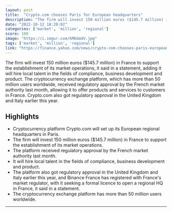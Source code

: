 ```yaml
---
layout: post
title:  "Crypto.com chooses Paris for European headquarters"
description: "The firm will invest 150 million euros ($145.7 million) in France to support the establishment of its market operations, it said in a statement, adding it will hire local talent in the fields of compliance, business development and product.  The cryptocurrency exchange platform, which has more than 50 million users worldwide, received regulatory approval by the French market authority last month, allowing it to offer products and services to customers in France.  Crypto.com also got regulatory approval in the United Kingdom and Italy earlier this year."
date: "2022-10-12 18:20:02"
categories: ['market', 'million', 'regional']
score: 108
image: "https://i.imgur.com/kMbGmdV.jpg"
tags: ['market', 'million', 'regional']
link: "https://finance.yahoo.com/news/crypto-com-chooses-paris-european-131552349.html"
---
```


The firm will invest 150 million euros ($145.7 million) in France to support the establishment of its market operations, it said in a statement, adding it will hire local talent in the fields of compliance, business development and product.  The cryptocurrency exchange platform, which has more than 50 million users worldwide, received regulatory approval by the French market authority last month, allowing it to offer products and services to customers in France.  Crypto.com also got regulatory approval in the United Kingdom and Italy earlier this year.

## Highlights

- Cryptocurrency platform Crypto.com will set up its European regional headquarters in Paris.
- The firm will invest 150 million euros ($145.7 million) in France to support the establishment of its market operations.
- The platform received regulatory approval by the French market authority last month.
- It will hire local talent in the fields of compliance, business development and product.
- The platform also got regulatory approval in the United Kingdom and Italy earlier this year, and Binance France has registered with France's market regulator, with it seeking a formal licence to open a regional HQ in France, it said in a statement.
- The cryptocurrency exchange platform has more than 50 million users worldwide.

---
